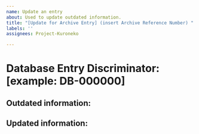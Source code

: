 ```yaml
---
name: Update an entry
about: Used to update outdated information.
title: "[Update for Archive Entry] (insert Archive Reference Number) "
labels: ''
assignees: Project-Kuroneko

---
```


# Database Entry Discriminator: [example: DB-000000]

## Outdated information:
## Updated information:
